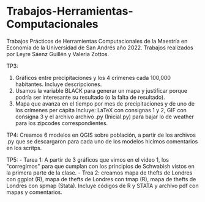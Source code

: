 # Trabajos-Herramientas-Computacionales
Trabajos Prácticos de Herramientas Computacionales de la Maestría en Economía de la Universidad de San Andrés año 2022. Trabajos realizados por Leyre Sáenz Guillén y Valeria Zottos.

TP3: 
1) Gráficos entre precipitaciones y los 4 crímenes cada 100,000 habitantes. Incluye descripciones.
2) Usamos la variable BLACK para generar un mapa y justificar porque podría ser interesante su resultado (o la falta de resultado).
3) Mapa que avanza en el tiempo por mes de precipitaciones y de uno de los crímenes per cápita 
Incluye: LaTeX con consignas 1 y 2, GIF con consigna 3 y el archivo archivo .py (Inicial.py) para bajar lo de weather para los zipcodes correspondientes.

TP4: Creamos 6 modelos en QGIS sobre población, a partir de los archivos .py que se descargaron para cada uno de los modelos hicimos comentarios en los scritps.

TP5: 
    - Tarea 1: A partir de 3 gráficos que vimos en el video 1, los "corregimos" para que cumplan con los principios de Schwabish vistos en la primera parte de la clase.
    - Trea 2: creamos mapa de thefts de Londres con ggplot (R), mapa de thefts de Londres con tmap  (R), mapa de thefts de Londres con spmap (Stata). Incluye códigos de R y STATA y archivo pdf con mapas y comentarios. 

    

